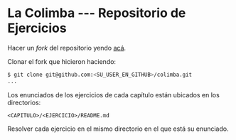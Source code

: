 # La Colimba --- Repositorio de Ejercicios

Hacer un _fork_ del repositorio yendo [ac&aacute;](https://github.com/lacrypta/colimba/fork).

Clonar el fork que hicieron haciendo:

```sh
$ git clone git@github.com:<SU_USER_EN_GITHUB>/colimba.git
...
```

Los enunciados de los ejercicios de cada cap&iacute;tulo est&aacute;n ubicados en los directorios:

```text
<CAPITULO>/<EJERCICIO>/README.md
```

Resolver cada ejercicio en el mismo directorio en el que est&aacute; su enunciado.
